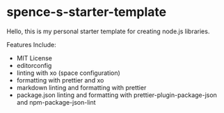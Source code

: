 # spence-s-starter-template

Hello, this is my personal starter template for creating node.js libraries.

Features Include:
- MIT License
- editorconfig
- linting with xo (space configuration)
- formatting with prettier and xo
- markdown linting and formatting with prettier
- package.json linting and formatting with prettier-plugin-package-json and npm-package-json-lint

